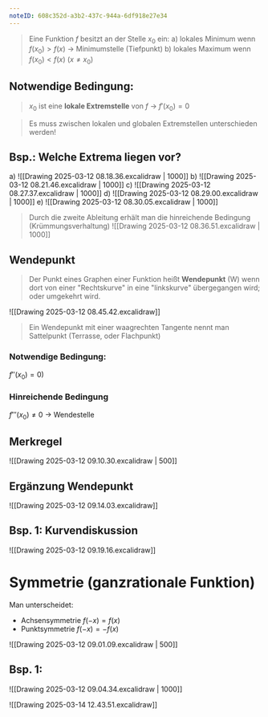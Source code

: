 ```yaml
---
noteID: 608c352d-a3b2-437c-944a-6df918e27e34
---
```

>  Eine Funktion $f$ besitzt an der Stelle $x_0$ ein:
>  a) lokales Minimum wenn $f (x_0) > f (x)$ -> Minimumstelle (Tiefpunkt)
>  b) lokales Maximum wenn $f(x_0) < f (x)$  $(x \neq x_0)$

## Notwendige Bedingung:

>  $x_0$ ist eine **lokale Extremstelle** von $f$ -> $f'(x_0) = 0$

> Es muss zwischen lokalen und globalen Extremstellen unterschieden werden!

## Bsp.: Welche Extrema liegen vor?

a) ![[Drawing 2025-03-12 08.18.36.excalidraw | 1000]]
b) ![[Drawing 2025-03-12 08.21.46.excalidraw | 1000]]
c) ![[Drawing 2025-03-12 08.27.37.excalidraw | 1000]]
d) ![[Drawing 2025-03-12 08.29.00.excalidraw | 1000]]
e) ![[Drawing 2025-03-12 08.30.05.excalidraw | 1000]]




>  Durch die zweite Ableitung erhält man die hinreichende Bedingung (Krümmungsverhaltung)
![[Drawing 2025-03-12 08.36.51.excalidraw | 1000]]

## Wendepunkt

> Der Punkt eines Graphen einer Funktion heißt **Wendepunkt** (W) wenn dort von einer "Rechtskurve" in eine "linkskurve" übergegangen wird; oder umgekehrt wird.

![[Drawing 2025-03-12 08.45.42.excalidraw]]

>  Ein Wendepunkt mit einer waagrechten Tangente nennt man Sattelpunkt (Terrasse, oder Flachpunkt)

### Notwendige Bedingung:
$f'' (x_0) = 0)$
### Hinreichende Bedingung
$f'''(x_0) \neq 0 \ \rightarrow$ Wendestelle


## Merkregel
![[Drawing 2025-03-12 09.10.30.excalidraw | 500]]

## Ergänzung Wendepunkt
![[Drawing 2025-03-12 09.14.03.excalidraw]]

## Bsp. 1: Kurvendiskussion
![[Drawing 2025-03-12 09.19.16.excalidraw]]
# Symmetrie (ganzrationale Funktion)

Man unterscheidet:
- Achsensymmetrie   $f (-x) = f (x)$
- Punktsymmetrie     $f (-x) = -f (x)$

![[Drawing 2025-03-12 09.01.09.excalidraw | 500]]

## Bsp. 1:
![[Drawing 2025-03-12 09.04.34.excalidraw | 1000]]

![[Drawing 2025-03-14 12.43.51.excalidraw]]